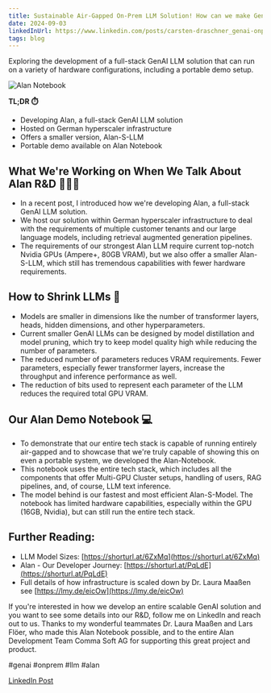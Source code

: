 ```yaml
---
title: Sustainable Air-Gapped On-Prem LLM Solution! How can we make GenAI available on almost any hardware, and how is it also available as a portable demo on our Alan Notebook 
date: 2024-09-03
linkedInUrl: https://www.linkedin.com/posts/carsten-draschner_genai-onprem-llm-activity-7233851548349444097-lF4N?utm_source=share&utm_medium=member_desktop
tags: blog
---
```


Exploring the development of a full-stack GenAI LLM solution that can run on a variety of hardware configurations, including a portable demo setup.

![Alan Notebook](/img/blog_images/1724684606019.jpeg)

**TL;DR ⏱️**
- Developing Alan, a full-stack GenAI LLM solution
- Hosted on German hyperscaler infrastructure
- Offers a smaller version, Alan-S-LLM
- Portable demo available on Alan Notebook

<!-- excerpt -->

## What We're Working on When We Talk About Alan R&D 👨🏼‍💻

- In a recent post, I introduced how we're developing Alan, a full-stack GenAI LLM solution.
- We host our solution within German hyperscaler infrastructure to deal with the requirements of multiple customer tenants and our large language models, including retrieval augmented generation pipelines.
- The requirements of our strongest Alan LLM require current top-notch Nvidia GPUs (Ampere+, 80GB VRAM), but we also offer a smaller Alan-S-LLM, which still has tremendous capabilities with fewer hardware requirements.

## How to Shrink LLMs 🤖

- Models are smaller in dimensions like the number of transformer layers, heads, hidden dimensions, and other hyperparameters.
- Current smaller GenAI LLMs can be designed by model distillation and model pruning, which try to keep model quality high while reducing the number of parameters.
- The reduced number of parameters reduces VRAM requirements. Fewer parameters, especially fewer transformer layers, increase the throughput and inference performance as well.
- The reduction of bits used to represent each parameter of the LLM reduces the required total GPU VRAM.

## Our Alan Demo Notebook 💻

- To demonstrate that our entire tech stack is capable of running entirely air-gapped and to showcase that we're truly capable of showing this on even a portable system, we developed the Alan-Notebook.
- This notebook uses the entire tech stack, which includes all the components that offer Multi-GPU Cluster setups, handling of users, RAG pipelines, and, of course, LLM text inference.
- The model behind is our fastest and most efficient Alan-S-Model. The notebook has limited hardware capabilities, especially within the GPU (16GB, Nvidia), but can still run the entire tech stack.

## Further Reading:

- LLM Model Sizes: [https://shorturl.at/6ZxMq](https://shorturl.at/6ZxMq)
- Alan - Our Developer Journey: [https://shorturl.at/PqLdE](https://shorturl.at/PqLdE)
- Full details of how infrastructure is scaled down by Dr. Laura Maaßen see [https://lmy.de/eicOw](https://lmy.de/eicOw)

If you're interested in how we develop an entire scalable GenAI solution and you want to see some details into our R&D, follow me on LinkedIn and reach out to us. Thanks to my wonderful teammates Dr. Laura Maaßen and Lars Flöer, who made this Alan Notebook possible, and to the entire Alan Development Team Comma Soft AG for supporting this great project and product.

#genai #onprem #llm #alan

[LinkedIn Post](https://www.linkedin.com/posts/carsten-draschner_genai-onprem-llm-activity-7233851548349444097-lF4N?utm_source=share&utm_medium=member_desktop)
